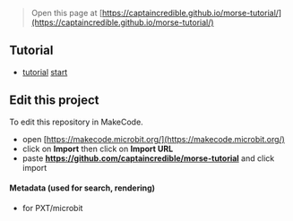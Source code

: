 
> Open this page at [https://captaincredible.github.io/morse-tutorial/](https://captaincredible.github.io/morse-tutorial/)

## Tutorial

* [tutorial](/morse-tutorial/tutorial) [start](https://makecode.microbit.org/#tutorial:github:captaincredible/morse-tutorial/tutorial)

## Edit this project

To edit this repository in MakeCode.

* open [https://makecode.microbit.org/](https://makecode.microbit.org/)
* click on **Import** then click on **Import URL**
* paste **https://github.com/captaincredible/morse-tutorial** and click import

#### Metadata (used for search, rendering)

* for PXT/microbit
<script src="https://makecode.com/gh-pages-embed.js"></script><script>makeCodeRender("{{ site.makecode.home_url }}", "{{ site.github.owner_name }}/{{ site.github.repository_name }}");</script>
